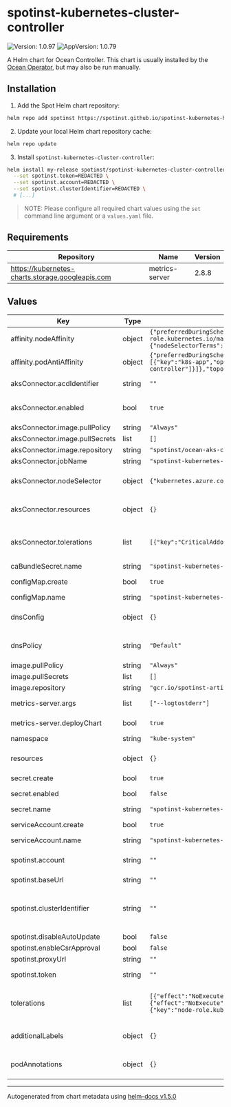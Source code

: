 # spotinst-kubernetes-cluster-controller

![Version: 1.0.97](https://img.shields.io/badge/Version-1.0.97-informational?style=flat-square) ![AppVersion: 1.0.79](https://img.shields.io/badge/AppVersion-1.0.79-informational?style=flat-square)

A Helm chart for Ocean Controller. This chart is usually installed by the [Ocean Operator](https://github.com/spotinst/ocean-operator), but may also be run manually.

## Installation

1. Add the Spot Helm chart repository:

```sh
helm repo add spotinst https://spotinst.github.io/spotinst-kubernetes-helm-charts
```

2. Update your local Helm chart repository cache:

```sh
helm repo update
```

3. Install `spotinst-kubernetes-cluster-controller`:

```sh
helm install my-release spotinst/spotinst-kubernetes-cluster-controller \
  --set spotinst.token=REDACTED \
  --set spotinst.account=REDACTED \
  --set spotinst.clusterIdentifier=REDACTED \
  # [...]
```

> NOTE: Please configure all required chart values using the `set` command line argument or a `values.yaml` file.

## Requirements

| Repository                                       | Name           | Version |
| ------------------------------------------------ | -------------- | ------- |
| https://kubernetes-charts.storage.googleapis.com | metrics-server | 2.8.8   |

## Values

| Key                            | Type   | Default                                                                                                                                                                                                                                                                                                                                    | Description                                                                                                                                                                                      |
| ------------------------------ | ------ | ------------------------------------------------------------------------------------------------------------------------------------------------------------------------------------------------------------------------------------------------------------------------------------------------------------------------------------------ | ------------------------------------------------------------------------------------------------------------------------------------------------------------------------------------------------ |
| affinity.nodeAffinity          | object | `{"preferredDuringSchedulingIgnoredDuringExecution":[{"preference":{"matchExpressions":[{"key":"node-role.kubernetes.io/master","operator":"Exists"}]},"weight":100}],"requiredDuringSchedulingIgnoredDuringExecution":{"nodeSelectorTerms":[{"matchExpressions":[{"key":"kubernetes.io/os","operator":"NotIn","values":["windows"]}]}]}}` | (Optional) Node affinity.                                                                                                                                                                        |
| affinity.podAntiAffinity       | object | `{"preferredDuringSchedulingIgnoredDuringExecution":[{"podAffinityTerm":{"labelSelector":{"matchExpressions":[{"key":"k8s-app","operator":"In","values":["spotinst-kubernetes-cluster-controller"]}]},"topologyKey":"kubernetes.io/hostname"},"weight":50}]}`                                                                              | (Optional) Pod anti-affinity.                                                                                                                                                                    |
| aksConnector.acdIdentifier     | string | `""`                                                                                                                                                                                                                                                                                                                                       | (Optional) Unique identifier used by the Ocean AKS Connector when importing an AKS cluster.                                                                                                      |
| aksConnector.enabled           | bool   | `true`                                                                                                                                                                                                                                                                                                                                     | (Optional) Controls whether the Ocean AKS Connector should be deployed (requires a valid `aksConnector.acdIdentifier`).                                                                          |
| aksConnector.image.pullPolicy  | string | `"Always"`                                                                                                                                                                                                                                                                                                                                 | (Optional) Image pull policy.                                                                                                                                                                    |
| aksConnector.image.pullSecrets | list   | `[]`                                                                                                                                                                                                                                                                                                                                       | (Optional) Image pull secrets.                                                                                                                                                                   |
| aksConnector.image.repository  | string | `"spotinst/ocean-aks-connector:1.0.8"`                                                                                                                                                                                                                                                                                                     | (Optional) Image repository.                                                                                                                                                                     |
| aksConnector.jobName           | string | `"spotinst-kubernetes-cluster-controller-aks-connector"`                                                                                                                                                                                                                                                                                   | (Optional) Job name.                                                                                                                                                                             |
| aksConnector.nodeSelector      | object | `{"kubernetes.azure.com/mode":"system"}`                                                                                                                                                                                                                                                                                                   | (Optional) Node selection constraints. Ref: https://kubernetes.io/docs/concepts/scheduling-eviction/assign-pod-node/#nodeselector                                                                |
| aksConnector.resources         | object | `{}`                                                                                                                                                                                                                                                                                                                                       | (Optional) Resource requests and limits. Ref: http://kubernetes.io/docs/user-guide/compute-resources/                                                                                            |
| aksConnector.tolerations       | list   | `[{"key":"CriticalAddonsOnly","operator":"Exists"}]`                                                                                                                                                                                                                                                                                       | (Optional) Tolerations for nodes that have taints on them. Ref: https://kubernetes.io/docs/concepts/configuration/taint-and-toleration/                                                          |
| caBundleSecret.name            | string | `"spotinst-kubernetes-cluster-controller-ca-bundle"`                                                                                                                                                                                                                                                                                       | (Optional) Secret name.                                                                                                                                                                          |
| configMap.create               | bool   | `true`                                                                                                                                                                                                                                                                                                                                     | (Optional) Controls whether a ConfigMap should be created.                                                                                                                                       |
| configMap.name                 | string | `"spotinst-kubernetes-cluster-controller-config"`                                                                                                                                                                                                                                                                                          | (Optional) ConfigMap name.                                                                                                                                                                       |
| dnsConfig                      | object | `{}`                                                                                                                                                                                                                                                                                                                                       | (Optional) DNS config. Ref: https://kubernetes.io/docs/concepts/services-networking/dns-pod-service/                                                                                             |
| dnsPolicy                      | string | `"Default"`                                                                                                                                                                                                                                                                                                                                | (Optional) DNS policy. Ref: https://kubernetes.io/docs/concepts/services-networking/dns-pod-service/#pod-s-dns-policy                                                                            |
| image.pullPolicy               | string | `"Always"`                                                                                                                                                                                                                                                                                                                                 | (Optional) Image pull policy.                                                                                                                                                                    |
| image.pullSecrets              | list   | `[]`                                                                                                                                                                                                                                                                                                                                       | (Optional) Image pull secrets.                                                                                                                                                                   |
| image.repository               | string | `"gcr.io/spotinst-artifacts/kubernetes-cluster-controller"`                                                                                                                                                                                                                                                                                | (Optional) Image repository.                                                                                                                                                                     |
| metrics-server.args            | list   | `["--logtostderr"]`                                                                                                                                                                                                                                                                                                                        | (Optional) Arguments to pass to metrics-server on start up.                                                                                                                                      |
| metrics-server.deployChart     | bool   | `true`                                                                                                                                                                                                                                                                                                                                     | (Optional) Specifies whether the metrics-server chart should be deployed.                                                                                                                        |
| namespace                      | string | `"kube-system"`                                                                                                                                                                                                                                                                                                                            | (Optional) Default namespace.                                                                                                                                                                    |
| resources                      | object | `{}`                                                                                                                                                                                                                                                                                                                                       | (Optional) Resource requests and limits. Ref: http://kubernetes.io/docs/user-guide/compute-resources/                                                                                            |
| secret.create                  | bool   | `true`                                                                                                                                                                                                                                                                                                                                     | (Optional) Controls whether a Secret should be created.                                                                                                                                          |
| secret.enabled                 | bool   | `false`                                                                                                                                                                                                                                                                                                                                    | (Optional) Use a Secret instead of a ConfigMap to store credentials. Disabled for backward compatibility.                                                                                        |
| secret.name                    | string | `"spotinst-kubernetes-cluster-controller"`                                                                                                                                                                                                                                                                                                 | (Optional) Secret name.                                                                                                                                                                          |
| serviceAccount.create          | bool   | `true`                                                                                                                                                                                                                                                                                                                                     | (Optional) Controls whether a ServiceAccount should be created.                                                                                                                                  |
| serviceAccount.name            | string | `"spotinst-kubernetes-cluster-controller"`                                                                                                                                                                                                                                                                                                 | (Optional) Service account name.                                                                                                                                                                 |
| spotinst.account               | string | `""`                                                                                                                                                                                                                                                                                                                                       | (Required) Spot Account. Ref: https://docs.spot.io/administration/organizations?id=account                                                                                                       |
| spotinst.baseUrl               | string | `""`                                                                                                                                                                                                                                                                                                                                       | (Optional) Base URL.                                                                                                                                                                             |
| spotinst.clusterIdentifier     | string | `""`                                                                                                                                                                                                                                                                                                                                       | (Required) Unique identifier used by the Ocean Controller to connect between the Ocean backend and the Kubernetes cluster. Ref: https://docs.spot.io/ocean/tutorials/spot-kubernetes-controller/ |
| spotinst.disableAutoUpdate     | bool   | `false`                                                                                                                                                                                                                                                                                                                                    | (Optional) Disable auto update.                                                                                                                                                                  |
| spotinst.enableCsrApproval     | bool   | `false`                                                                                                                                                                                                                                                                                                                                    | (Optional) Enable CSR approval.                                                                                                                                                                  |
| spotinst.proxyUrl              | string | `""`                                                                                                                                                                                                                                                                                                                                       | (Optional) Proxy URL.                                                                                                                                                                            |
| spotinst.token                 | string | `""`                                                                                                                                                                                                                                                                                                                                       | (Required) Spot Token. Ref: https://docs.spot.io/administration/api/create-api-token                                                                                                             |
| tolerations                    | list   | `[{"effect":"NoExecute","key":"node.kubernetes.io/not-ready","operator":"Exists","tolerationSeconds":150},{"effect":"NoExecute","key":"node.kubernetes.io/unreachable","operator":"Exists","tolerationSeconds":150},{"key":"node-role.kubernetes.io/master","operator":"Exists"}]`                                                         | (Optional) Tolerations for nodes that have taints on them. Ref: https://kubernetes.io/docs/concepts/configuration/taint-and-toleration/                                                          |
| additionalLabels                    | object   | `{}`                                                         | (Optional) additional labels for pods. Ref: https://kubernetes.io/docs/concepts/overview/working-with-objects/labels/                                                          |
| podAnnotations                    | object   | `{}`                                                         | (Optional) additional annotation for pods. Ref: https://kubernetes.io/docs/concepts/overview/working-with-objects/annotations/                                                          |
---

Autogenerated from chart metadata using [helm-docs v1.5.0](https://github.com/norwoodj/helm-docs/releases/v1.5.0)
